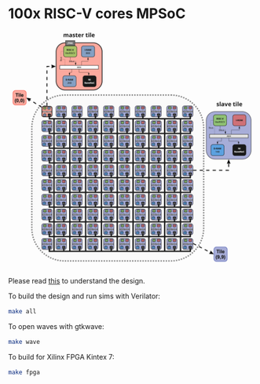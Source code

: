 # 100x RISC-V cores MPSoC

![diagram](rtl/mpsoc_100x_white.png)

Please read [this](https://aignacio.com/posts/hdls/mpsoc_riscv/) to understand the design.

To build the design and run sims with Verilator:
```bash
make all
```

To open waves with gtkwave:
```bash
make wave
```

To build for Xilinx FPGA Kintex 7:
```bash
make fpga
```
